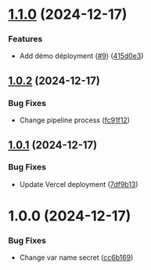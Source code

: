 # [1.1.0](https://github.com/MisterAlfred/web-front/compare/v1.0.2...v1.1.0) (2024-12-17)


### Features

* Add démo déployment ([#9](https://github.com/MisterAlfred/web-front/issues/9)) ([415d0e3](https://github.com/MisterAlfred/web-front/commit/415d0e37fb6de829529955bf61cbc0b056140148))

## [1.0.2](https://github.com/MisterAlfred/web-front/compare/v1.0.1...v1.0.2) (2024-12-17)


### Bug Fixes

* Change pipeline process ([fc91f12](https://github.com/MisterAlfred/web-front/commit/fc91f12fad7f5ea1d27de05ca8d7715898ed180c))

## [1.0.1](https://github.com/MisterAlfred/web-front/compare/v1.0.0...v1.0.1) (2024-12-17)


### Bug Fixes

* Update Vercel deployment ([7df9b13](https://github.com/MisterAlfred/web-front/commit/7df9b139324a1c136baf150bf0c49453cfea515f))

# 1.0.0 (2024-12-17)


### Bug Fixes

* Change var name secret ([cc6b169](https://github.com/MisterAlfred/web-front/commit/cc6b169bfab6f5353ed6b27740842f71bfcc987f))
